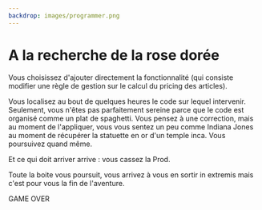 ```yaml
---
backdrop: images/programmer.png
---
```


# A la recherche de la rose dorée

Vous choisissez d'ajouter directement la fonctionnalité (qui consiste modifier une règle de gestion sur le calcul du pricing des articles).

Vous localisez au bout de quelques heures le code sur lequel intervenir. Seulement, vous n'êtes pas parfaitement sereine parce que le code est organisé comme un plat de spaghetti.
Vous pensez à une correction, mais au moment de l'appliquer, vous vous sentez un peu comme Indiana Jones au moment de récupérer la statuette en or d'un temple inca.
Vous poursuivez quand même.

Et ce qui doit arriver arrive : vous cassez la Prod.

Toute la boite vous poursuit, vous arrivez à vous en sortir in extremis mais c'est pour vous la fin de l'aventure.

GAME OVER

<Page url="/" instructions="" action="Redémarrer l'aventure" condition="none" />

